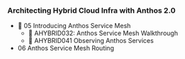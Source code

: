 ### Architecting Hybrid Cloud Infra with Anthos 2.0

- :large_blue_circle: 05 Introducing Anthos Service Mesh
    - :memo: AHYBRID032: Anthos Service Mesh Walkthrough
    - :memo: AHYBRID041 Observing Anthos Services
- 06 Anthos Service Mesh Routing